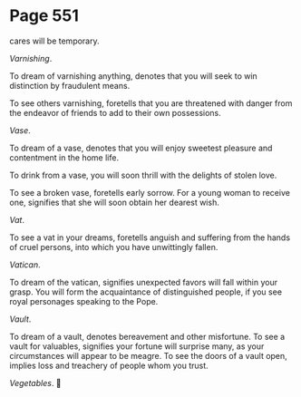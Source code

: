 # Page 551
cares will be temporary.


_Varnishing_.


To dream of varnishing anything, denotes that you will seek to win
distinction by fraudulent means.


To see others varnishing, foretells that you are threatened with danger
from the endeavor of friends to add to their own possessions.


_Vase_.


To dream of a vase, denotes that you will enjoy sweetest pleasure
and contentment in the home life.


To drink from a vase, you will soon thrill with the delights
of stolen love.


To see a broken vase, foretells early sorrow. For a young woman
to receive one, signifies that she will soon obtain her dearest wish.


_Vat_.


To see a vat in your dreams, foretells anguish and suffering from the hands
of cruel persons, into which you have unwittingly fallen.


_Vatican_.


To dream of the vatican, signifies unexpected favors will fall within
your grasp. You will form the acquaintance of distinguished people,
if you see royal personages speaking to the Pope.


_Vault_.


To dream of a vault, denotes bereavement and other misfortune.
To see a vault for valuables, signifies your fortune will
surprise many, as your circumstances will appear to be meagre.
To see the doors of a vault open, implies loss and treachery
of people whom you trust.


_Vegetables_.
